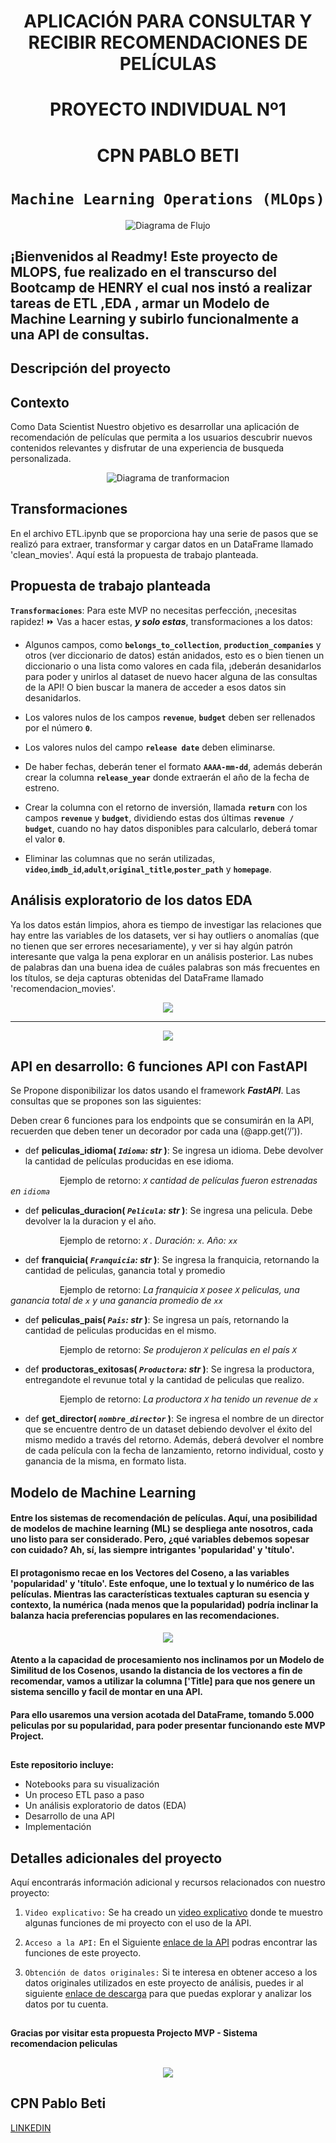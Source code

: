 

# <h1 align=center> **APLICACIÓN PARA CONSULTAR Y RECIBIR RECOMENDACIONES DE PELÍCULAS** </h1>
# <h1 align=center> **PROYECTO INDIVIDUAL Nº1** </h1>
# <h1 align=center> **CPN PABLO BETI** </h1>

# <h1 align=center>**`Machine Learning Operations (MLOps)`**</h1>

<p align="center">
  <img src="src\LOGO.png" alt="Diagrama de Flujo">
</p>



## ¡Bienvenidos al Readmy! Este proyecto de MLOPS, fue realizado en el transcurso del Bootcamp de HENRY el cual nos instó a realizar tareas de ETL ,EDA , armar un Modelo de Machine Learning y subirlo funcionalmente a una API de consultas. 
 
## **Descripción del proyecto**

## Contexto

Como Data Scientist Nuestro objetivo es desarrollar una aplicación de recomendación de películas que permita a los usuarios descubrir nuevos contenidos relevantes y disfrutar de una experiencia de busqueda personalizada.



<p align="center">
  <img src="src\diagrama.png" alt="Diagrama de tranformacion">
</p> 


## Transformaciones

En el archivo ETL.ipynb que se proporciona hay una serie de pasos que se realizó para extraer, transformar y cargar datos en un DataFrame llamado 'clean_movies'. Aquí está la propuesta de trabajo planteada.



## **Propuesta de trabajo planteada**

**`Transformaciones`**:  Para este MVP no necesitas perfección, ¡necesitas rapidez! ⏩ Vas a hacer estas, ***y solo estas***, transformaciones a los datos:


+ Algunos campos, como **`belongs_to_collection`**, **`production_companies`** y otros (ver diccionario de datos) están anidados, esto es o bien tienen un diccionario o una lista como valores en cada fila, ¡deberán desanidarlos para poder  y unirlos al dataset de nuevo hacer alguna de las consultas de la API! O bien buscar la manera de acceder a esos datos sin desanidarlos.

+ Los valores nulos de los campos **`revenue`**, **`budget`** deben ser rellenados por el número **`0`**.
  
+ Los valores nulos del campo **`release date`** deben eliminarse.

+ De haber fechas, deberán tener el formato **`AAAA-mm-dd`**, además deberán crear la columna **`release_year`** donde extraerán el año de la fecha de estreno.

+ Crear la columna con el retorno de inversión, llamada **`return`** con los campos **`revenue`** y **`budget`**, dividiendo estas dos últimas **`revenue / budget`**, cuando no hay datos disponibles para calcularlo, deberá tomar el valor **`0`**.

+ Eliminar las columnas que no serán utilizadas, **`video`**,**`imdb_id`**,**`adult`**,**`original_title`**,**`poster_path`** y **`homepage`**.


## Análisis exploratorio de los datos EDA

Ya los datos están limpios, ahora es tiempo de investigar las relaciones que hay entre las variables de los datasets, ver si hay outliers o anomalías (que no tienen que ser errores necesariamente), y ver si hay algún patrón interesante que valga la pena explorar en un análisis posterior. Las nubes de palabras dan una buena idea de cuáles palabras son más frecuentes en los títulos, se deja capturas obtenidas del DataFrame llamado 'recomendacion_movies'.


<p align="center">
  <img src="src\nube.png" >
</p>
<hr>
</hr>
<p align="center">
  <img src="src\histograma.png" >
</p>



## API en desarrollo: 6 funciones API con FastAPI

Se Propone disponibilizar los datos usando el framework ***FastAPI***. Las consultas que se propones son las siguientes:

Deben crear 6 funciones para los endpoints que se consumirán en la API, recuerden que deben tener un decorador por cada una (@app.get(‘/’)).
  
+ def **peliculas_idioma( *`Idioma`: str* )**:
    Se ingresa un idioma. Debe devolver la cantidad de películas producidas en ese idioma.

&nbsp;&nbsp;&nbsp;&nbsp;&nbsp;&nbsp;&nbsp;&nbsp;&nbsp;&nbsp;&nbsp;&nbsp;&nbsp;&nbsp;&nbsp;&nbsp;&nbsp;&nbsp;&nbsp;&nbsp;Ejemplo de retorno: *`X` cantidad de películas fueron estrenadas en `idioma`*
         

+ def **peliculas_duracion( *`Pelicula`: str* )**:
    Se ingresa una pelicula. Debe devolver la la duracion y el año.

&nbsp;&nbsp;&nbsp;&nbsp;&nbsp;&nbsp;&nbsp;&nbsp;&nbsp;&nbsp;&nbsp;&nbsp;&nbsp;&nbsp;&nbsp;&nbsp;&nbsp;&nbsp;&nbsp;&nbsp;Ejemplo de retorno: *`X` . Duración: `x`. Año: `xx`*

+ def **franquicia( *`Franquicia`: str* )**:
    Se ingresa la franquicia, retornando la cantidad de peliculas, ganancia total y promedio
    
&nbsp;&nbsp;&nbsp;&nbsp;&nbsp;&nbsp;&nbsp;&nbsp;&nbsp;&nbsp;&nbsp;&nbsp;&nbsp;&nbsp;&nbsp;&nbsp;&nbsp;&nbsp;&nbsp;&nbsp;Ejemplo de retorno: *La franquicia `X` posee `X` peliculas, una ganancia total de `x` y una ganancia promedio de `xx`*

+ def **peliculas_pais( *`Pais`: str* )**:
    Se ingresa un país, retornando la cantidad de peliculas producidas en el mismo.
    
&nbsp;&nbsp;&nbsp;&nbsp;&nbsp;&nbsp;&nbsp;&nbsp;&nbsp;&nbsp;&nbsp;&nbsp;&nbsp;&nbsp;&nbsp;&nbsp;&nbsp;&nbsp;&nbsp;&nbsp;Ejemplo de retorno: *Se produjeron `X` películas en el país `X`*

+ def **productoras_exitosas( *`Productora`: str* )**:
    Se ingresa la productora, entregandote el revunue total y la cantidad de peliculas que realizo. 
    
&nbsp;&nbsp;&nbsp;&nbsp;&nbsp;&nbsp;&nbsp;&nbsp;&nbsp;&nbsp;&nbsp;&nbsp;&nbsp;&nbsp;&nbsp;&nbsp;&nbsp;&nbsp;&nbsp;&nbsp;Ejemplo de retorno: *La productora `X` ha tenido un revenue de `x`*

+ def **get_director( *`nombre_director`* )**:
    Se ingresa el nombre de un director que se encuentre dentro de un dataset debiendo devolver el éxito del mismo medido a través del retorno. Además, deberá devolver el nombre de cada película con la fecha de lanzamiento, retorno individual, costo y ganancia de la misma, en formato lista.


## Modelo de Machine Learning 

#### Entre los sistemas de recomendación de películas. Aquí, una posibilidad de modelos de machine learning (ML) se despliega ante nosotros, cada uno listo para ser considerado. Pero, ¿qué variables debemos sopesar con cuidado? Ah, sí, las siempre intrigantes 'popularidad' y 'título'.
#### El protagonismo recae en los Vectores del Coseno, a las variables 'popularidad' y 'título'. Este enfoque, une lo textual y lo numérico de las películas. Mientras las características textuales capturan su esencia y contexto, la numérica (nada menos que la popularidad) podría inclinar la balanza hacia preferencias populares en las recomendaciones.
<p align="center">
  <img src="src\kungfu.png" >
</p>

#### Atento a la capacidad de procesamiento nos inclinamos por un Modelo de Similitud de los Cosenos, usando la distancia de los vectores a fin de recomendar, vamos a utilizar la columna ['Title] para que nos genere un sistema sencillo y facil de montar en una API.
#### Para ello usaremos una version acotada del DataFrame, tomando 5.000 peliculas por su popularidad, para poder presentar funcionando este MVP Project.





## 


**Este repositorio incluye:**

+ Notebooks para su visualización<br/>
+ Un proceso ETL paso a paso<br/>
+ Un análisis exploratorio de datos (EDA)<br/>
+ Desarrollo de una API<br/>
+ Implementación<br/>



## Detalles adicionales del proyecto

Aquí encontrarás información adicional y recursos relacionados con nuestro proyecto:

1. `Video explicativo:` Se ha creado un [video explicativo](https://drive.google.com/file/d/1Vd93nZD7BDIRv_qwTkMN5B1nZweD1HpG/view?usp=sharing)  donde te muestro algunas funciones de mi proyecto con el uso de la API.

2. `Acceso a la API:` En el Siguiente [enlace de la API](https://proyecto-4x3u.onrender.com/docs) podras encontrar las funciones de este proyecto.

3. `Obtención de datos originales:` Si te interesa en obtener acceso a los datos originales utilizados en este proyecto de análisis, puedes ir al siguiente [enlace de descarga](https://drive.google.com/drive/folders/1mfUVyP3jS-UMdKHERknkQ4gaCRCO2e1v) para que puedas explorar y analizar los datos por tu cuenta.

##
#### Gracias por visitar esta propuesta Projecto MVP - Sistema recomendacion peliculas
## 
<p align="center">
  <img src="src\200720julyMVPblog-01.png" >
 
</p>

## CPN Pablo Beti
[LINKEDIN](https://www.linkedin.com/in/pablo-beti-714007265/)
##
<br/>

